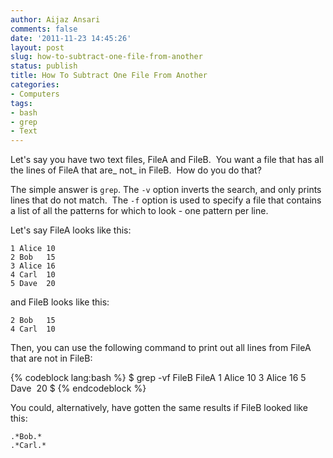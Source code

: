 ```yaml
---
author: Aijaz Ansari
comments: false
date: '2011-11-23 14:45:26'
layout: post
slug: how-to-subtract-one-file-from-another
status: publish
title: How To Subtract One File From Another
categories:
- Computers
tags:
- bash
- grep
- Text
---
```


Let's say you have two text files, FileA and FileB.  You want a file that has
all the lines of FileA that are_ not_ in FileB.  How do you do that?

The simple answer is ```grep```. The ```-v``` option inverts the search, and only prints
lines that do not match.  The ```-f``` option is used to specify a file that
contains a list of all the patterns for which to look - one pattern per line.
<!--more-->

Let's say FileA looks like this:

    
    
    1 Alice 10
    2 Bob   15
    3 Alice 16
    4 Carl  10
    5 Dave  20
    

  
and FileB looks like this:

    
    
    2 Bob   15
    4 Carl  10
    

  
Then, you can use the following command to print out all lines from FileA that
are not in FileB:

    
{% codeblock lang:bash %}
    $ grep -vf FileB FileA
    1 Alice 10
    3 Alice 16
    5 Dave  20
    $ 
{% endcodeblock %}    

  
You could, alternatively, have gotten the same results if FileB looked like
this:

    
    
    .*Bob.*
    .*Carl.*
    
